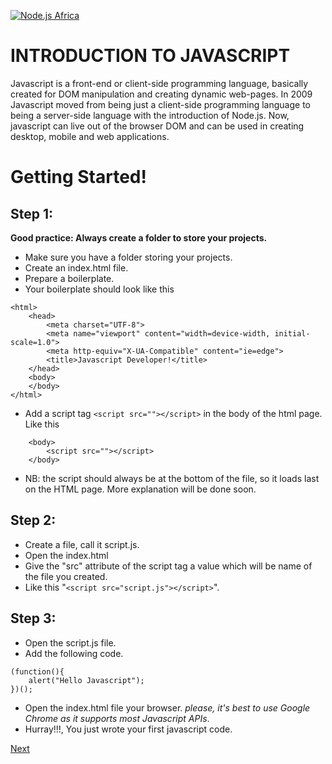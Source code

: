 [![Node.js Africa](https://img.shields.io/badge/node.js%20africa-contributor-green.svg)](http://github.com/nodejsafrica/team-nodejs-africa)

# INTRODUCTION TO JAVASCRIPT

Javascript is a front-end or client-side programming language, basically created for DOM manipulation and creating dynamic web-pages. In 2009 Javascript moved from being just a client-side programming language to being a server-side language with the introduction of Node.js. Now, javascript can live out of the browser DOM and can be used in creating desktop, mobile and web applications.

# Getting Started!

## Step 1:
**Good practice:  Always create a folder to store your projects.**
- Make sure you have a folder storing your projects.
- Create an index.html file.
- Prepare a boilerplate.
- Your boilerplate should look like this 
```
<html>
    <head>
        <meta charset="UTF-8">
        <meta name="viewport" content="width=device-width, initial-scale=1.0">
        <meta http-equiv="X-UA-Compatible" content="ie=edge">
        <title>Javascript Developer!</title>
    </head>
    <body>
    </body>
</html>
```

- Add a script tag  `<script src=""></script>` in the body of the html page.
Like this 
```
    <body>
        <script src=""></script>
    </body>
```
- NB: the script should always be at the bottom of the file, so it loads last on the HTML page. More explanation will be done soon. 

## Step 2: 
- Create a file, call it script.js.
- Open the index.html
- Give the "src" attribute of the script tag a value which will be name of the file you created.
- Like this "`<script src="script.js"></script>`".

## Step 3:
- Open the script.js file. 
- Add the following code. 
```
(function(){
    alert("Hello Javascript");
})();
```

- Open the index.html file your browser. *please, it's best to use Google Chrome as it supports most Javascript APIs*.
- Hurray!!!, You just wrote your first javascript code.


[Next](https://github.com/NodeJSAfrica/workshoppers/tree/master/2.%20working%20with%20variables)
